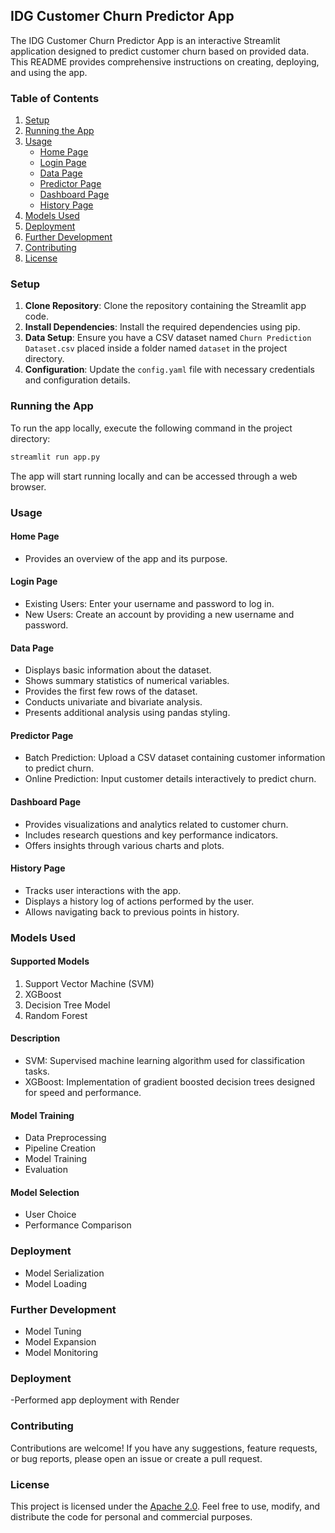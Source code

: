 ## IDG Customer Churn Predictor App

The IDG Customer Churn Predictor App is an interactive Streamlit application designed to predict customer churn based on provided data. This README provides comprehensive instructions on creating, deploying, and using the app.

### Table of Contents
1. [Setup](#setup)
2. [Running the App](#running-the-app)
3. [Usage](#usage)
    - [Home Page](#home-page)
    - [Login Page](#login-page)
    - [Data Page](#data-page)
    - [Predictor Page](#predictor-page)
    - [Dashboard Page](#dashboard-page)
    - [History Page](#history-page)
4. [Models Used](#models-used)
5. [Deployment](#deployment)
6. [Further Development](#further-development)
7. [Contributing](#contributing)
8. [License](#license)

### Setup <a name="setup"></a>

1. **Clone Repository**: Clone the repository containing the Streamlit app code.
2. **Install Dependencies**: Install the required dependencies using pip.
3. **Data Setup**: Ensure you have a CSV dataset named `Churn Prediction Dataset.csv` placed inside a folder named `dataset` in the project directory.
4. **Configuration**: Update the `config.yaml` file with necessary credentials and configuration details.

### Running the App <a name="running-the-app"></a>

To run the app locally, execute the following command in the project directory:

```bash
streamlit run app.py
```

The app will start running locally and can be accessed through a web browser.

### Usage <a name="usage"></a>

#### Home Page <a name="home-page"></a>
- Provides an overview of the app and its purpose.

#### Login Page <a name="login-page"></a>
- Existing Users: Enter your username and password to log in.
- New Users: Create an account by providing a new username and password.

#### Data Page <a name="data-page"></a>
- Displays basic information about the dataset.
- Shows summary statistics of numerical variables.
- Provides the first few rows of the dataset.
- Conducts univariate and bivariate analysis.
- Presents additional analysis using pandas styling.

#### Predictor Page <a name="predictor-page"></a>
- Batch Prediction: Upload a CSV dataset containing customer information to predict churn.
- Online Prediction: Input customer details interactively to predict churn.

#### Dashboard Page <a name="dashboard-page"></a>
- Provides visualizations and analytics related to customer churn.
- Includes research questions and key performance indicators.
- Offers insights through various charts and plots.

#### History Page <a name="history-page"></a>
- Tracks user interactions with the app.
- Displays a history log of actions performed by the user.
- Allows navigating back to previous points in history.

### Models Used <a name="models-used"></a>

#### Supported Models
1. Support Vector Machine (SVM)
2. XGBoost
3. Decision Tree Model
4. Random Forest



#### Description
- SVM: Supervised machine learning algorithm used for classification tasks.
- XGBoost: Implementation of gradient boosted decision trees designed for speed and performance.

#### Model Training
- Data Preprocessing
- Pipeline Creation
- Model Training
- Evaluation

#### Model Selection
- User Choice
- Performance Comparison

### Deployment 

- Model Serialization
- Model Loading

### Further Development <a name="further-development"></a>

- Model Tuning
- Model Expansion
- Model Monitoring

### Deployment 

-Performed app deployment with Render


### Contributing <a name="contributing"></a>

Contributions are welcome! If you have any suggestions, feature requests, or bug reports, please open an issue or create a pull request.

### License <a name="license"></a>

This project is licensed under the [Apache 2.0](LICENSE). Feel free to use, modify, and distribute the code for personal and commercial purposes.
